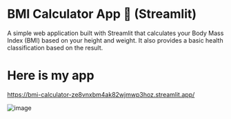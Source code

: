 # BMI Calculator App 🧮 (Streamlit)
A simple web application built with Streamlit that calculates your Body Mass Index (BMI) based on your height and weight. It also provides a basic health classification based on the result.

# Here is my app

https://bmi-calculator-ze8vnxbm4ak82wjmwp3hoz.streamlit.app/


![image](https://github.com/user-attachments/assets/297a0016-0121-4a6d-b8f5-c9b9a3202cf3)


